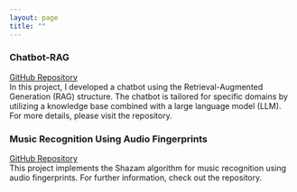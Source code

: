 ```yaml
---
layout: page
title: ""
---
```


### Chatbot-RAG
[GitHub Repository](https://github.com/MoTa2380/chatbot-RAG)  
In this project, I developed a chatbot using the Retrieval-Augmented Generation (RAG) structure. The chatbot is tailored for specific domains by utilizing a knowledge base combined with a large language model (LLM). For more details, please visit the repository.

### Music Recognition Using Audio Fingerprints
[GitHub Repository](https://github.com/MoTa2380/Signals-and-Systems-Course/tree/main/project)  
This project implements the Shazam algorithm for music recognition using audio fingerprints. For further information, check out the repository.
